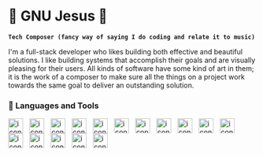 # 🔱 GNU Jesus 🔱

**`Tech Composer (fancy way of saying I do coding and relate it to music)`**

I'm a full-stack developer who likes building both effective and beautiful solutions. I like building systems that accomplish their goals and are visually pleasing for their users. All kinds of software have some kind of art in them; it is the work of a composer to make sure all the things on a project work towards the same goal to deliver an outstanding solution. 

### 🔨 Languages and Tools

<img align="left" alt="icon" width="30px" style="padding-right:10px" src="https://cdn.jsdelivr.net/gh/devicons/devicon@latest/icons/laravel/laravel-original.svg" />
<img align="left" alt="icon" width="30px" style="padding-right:10px" src="https://cdn.jsdelivr.net/gh/devicons/devicon@latest/icons/php/php-original.svg" />
<img align="left" alt="icon" width="30px" style="padding-right:10px" src="https://cdn.jsdelivr.net/gh/devicons/devicon@latest/icons/woocommerce/woocommerce-original.svg" />
<img align="left" alt="icon" width="30px" style="padding-right:10px" src="https://cdn.jsdelivr.net/gh/devicons/devicon@latest/icons/wordpress/wordpress-plain.svg" />
<img align="left" alt="icon" width="30px" style="padding-right:10px" src="https://cdn.jsdelivr.net/gh/devicons/devicon@latest/icons/vuejs/vuejs-original.svg" />
<img align="left" alt="icon" width="30px" style="padding-right:10px" src="https://cdn.jsdelivr.net/gh/devicons/devicon@latest/icons/azuresqldatabase/azuresqldatabase-original.svg" />
<img align="left" alt="icon" width="30px" style="padding-right:10px" src="https://cdn.jsdelivr.net/gh/devicons/devicon@latest/icons/archlinux/archlinux-original.svg" />
<img align="left" alt="icon" width="30px" style="padding-right:10px" src="https://cdn.jsdelivr.net/gh/devicons/devicon@latest/icons/dotnetcore/dotnetcore-original.svg" />
<img align="left" alt="icon" width="30px" style="padding-right:10px" src="https://cdn.jsdelivr.net/gh/devicons/devicon@latest/icons/html5/html5-original.svg" />
<img align="left" alt="icon" width="30px" style="padding-right:10px" src="https://cdn.jsdelivr.net/gh/devicons/devicon@latest/icons/tailwindcss/tailwindcss-original.svg" />
<img align="left" alt="icon" width="30px" style="padding-right:10px" src="https://cdn.jsdelivr.net/gh/devicons/devicon@latest/icons/css3/css3-original.svg" />
<img align="left" alt="icon" width="30px" style="padding-right:10px" src="https://cdn.jsdelivr.net/gh/devicons/devicon@latest/icons/typescript/typescript-original.svg" />
<img align="left" alt="icon" width="30px" style="padding-right:10px" src="https://cdn.jsdelivr.net/gh/devicons/devicon@latest/icons/react/react-original.svg" />
<img align="left" alt="icon" width="30px" style="padding-right:10px" src="https://cdn.jsdelivr.net/gh/devicons/devicon@latest/icons/figma/figma-original.svg" />
<img align="left" alt="icon" width="30px" style="padding-right:10px" src="https://cdn.jsdelivr.net/gh/devicons/devicon@latest/icons/python/python-original.svg" />
<img align="left" alt="icon" width="30px" style="padding-right:10px" src="https://cdn.jsdelivr.net/gh/devicons/devicon@latest/icons/lua/lua-original.svg" />